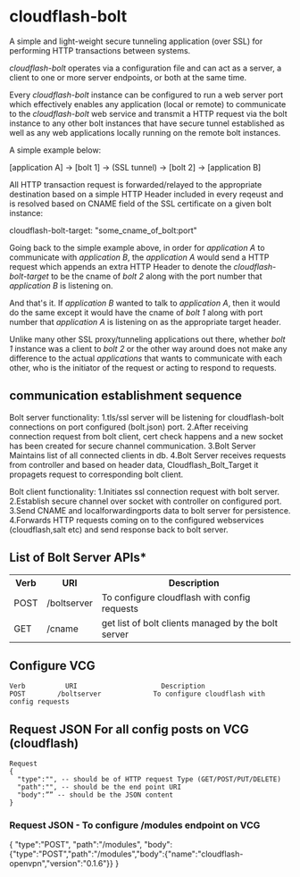 cloudflash-bolt
===============

A simple and light-weight secure tunneling application (over SSL) for
performing HTTP transactions between systems.

*cloudflash-bolt* operates via a configuration file and can act as a
 server, a client to one or more server endpoints, or both at the same
 time.

Every *cloudflash-bolt* instance can be configured to run a web server
port which effectively enables any application (local or remote) to
communicate to the *cloudflash-bolt* web service and transmit a HTTP
request via the bolt instance to any other bolt instances that have
secure tunnel established as well as any web applications locally
running on the remote bolt instances.

A simple example below:

[application A] -> [bolt 1] -> (SSL tunnel) -> [bolt 2] -> [application B]

All HTTP transaction request is forwarded/relayed to the appropriate
destination based on a simple HTTP Header included in every reqeust
and is resolved based on CNAME field of the SSL certificate on a given
bolt instance:

cloudflash-bolt-target: "some_cname_of_bolt:port"

Going back to the simple example above, in order for *application A*
to communicate with *application B*, the *application A* would send
a HTTP request which appends an extra HTTP Header to denote the
*cloudflash-bolt-target* to be the cname of *bolt 2* along with the
port number that *application B* is listening on.

And that's it.  If *application B* wanted to talk to *application A*,
then it would do the same except it would have the cname of *bolt 1*
along with port number that *application A* is listening on as the
appropriate target header.

Unlike many other SSL proxy/tunneling applications out there, whether
*bolt 1* instance was a client to *bolt 2* or the other way around
does not make any difference to the actual *applications* that wants
to communicate with each other, who is the initiator of the request or
acting to respond to requests.

communication establishment sequence
------------------------------------

Bolt server functionality:
1.tls/ssl server will be listening for cloudflash-bolt connections on port configured (bolt.json) port.
2.After receiving connection request from bolt client, cert check happens and a new socket has been created for secure channel communication. 
3.Bolt Server Maintains list of all connected clients in db.
4.Bolt Server receives requests from controller and based on header data, Cloudflash_Bolt_Target it propagets request to corresponding bolt client.


Bolt client functionality:
1.Initiates ssl connection request with bolt server.
2.Establish secure channel over socket with controller on configured port.
3.Send CNAME and localforwardingports data to bolt server for persistence.
4.Forwards HTTP requests coming on to the configured webservices (cloudflash,salt etc) and send response back to bolt server.


List of Bolt Server APIs*
-------------------------

<table>
  <tr>
    <th>Verb</th><th>URI</th><th>Description</th>
  </tr>
  <tr>
    <td>POST</td><td>/boltserver</td><td>To configure cloudflash with config requests</td>
  </tr>
  <tr>
    <td>GET</td><td>/cname</td><td>get list of bolt clients managed by the bolt server</td>
  </tr>
</table>



Configure VCG
-------------------------

    Verb          URI                     Description
    POST        /boltserver             To configure cloudflash with config requests

## Request JSON For all config posts on VCG (cloudflash)
    Request
    {
      "type":"", -- should be of HTTP request Type (GET/POST/PUT/DELETE)
      "path":"", -- should be the end point URI
      "body":”” -- should be the JSON content
    }
	
### Request JSON  - To configure /modules endpoint on VCG

{
  "type":"POST",
  "path":"/modules",
  "body":{"type":"POST","path":"/modules","body":{"name":"cloudflash-openvpn","version":"0.1.6"}}
}
	
